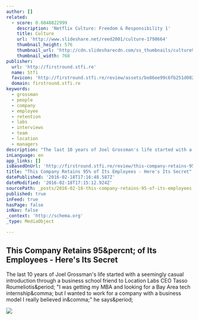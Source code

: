 ```yaml
---
author: []
related:
  - score: 0.6048822999
    description: 'Netflix Culture: Freedom & Responsibility 1'
    title: Culture
    url: 'http://www.slideshare.net/reed2001/culture-1798664'
    thumbnail_height: 576
    thumbnail_url: 'http://cdn.slidesharecdn.com/ss_thumbnails/culture9-090801103430-phpapp02-thumbnail-4.jpg?cb=1451426162'
    thumbnail_width: 768
publisher:
  url: 'http://firstround.stfi.re'
  name: Stfi
  favicon: 'http://firstround.stfi.re/review/assets/be86ee99c6fb251d0826b77ce694349f/images/favicon.ico'
  domain: firstround.stfi.re
keywords:
  - grossman
  - people
  - company
  - employee
  - retention
  - labs
  - interviews
  - team
  - location
  - managers
description: "The last 10 years of Joel Grossman's life started with a seemingly casual introduction through a business school friend to Location Labs CEO Tasso Roumeliotis. \"I was getting my MBA and looking for a Bay Area tech internship, but I wanted to work for a company with a business model I really believed in,\" he says."
inLanguage: en
app_links: []
isBasedOnUrl: 'http://firstround.stfi.re/review/this-company-retains-95-percent-of-its-employees-heres-its-secret/?ct=t(How_Does_Your_Leadership_Team_Rate_12_3_2015)&sf=jodjxy'
title: "This Company Retains 95% of Its Employees - Here's Its Secret"
datePublished: '2016-02-18T17:16:48.587Z'
dateModified: '2016-02-18T17:15:12.924Z'
sourcePath: _posts/2016-02-18-this-company-retains-95-of-its-employees-heres-its-secre.md
published: true
inFeed: true
hasPage: false
inNav: false
_context: 'http://schema.org'
_type: MediaObject

---
```

<article style=""><h1>This Company Retains 95&amp;percnt; of Its Employees - Here's Its Secret</h1><p>The last 10 years of Joel Grossman's life started with a seemingly casual introduction through a business school friend to Location Labs CEO Tasso Roumeliotis&amp;period; "I was getting my MBA and looking for a Bay Area tech internship&amp;comma; but I wanted to work for a company with a business model I really believed in&amp;comma;" he says&amp;period;</p><img src="http://s3.amazonaws.com/marquee-test-akiaisur2rgicbmpehea/BXpciL2sTb2VuJ0BDprd_our-attraction-to-extremes.jpg" /></article>